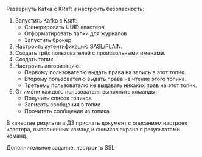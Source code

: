 Развернуть Kafka с KRaft и настроить безопасность:

1. Запустить Kafka с Kraft:
    - Сгенерировать UUID кластера
    - Отформатировать папки для журналов
    - Запустить брокер
2. Настроить аутентификацию SASL/PLAIN. 
3. Создать трёх пользователей с произвольными именами. 
4. Создать топик.
5. Настроить авторизацию.
   - Первому пользователю выдать права на запись в этот топик. 
   - Второму пользователю выдать права на чтение этого топика. 
   - Третьему пользователю не выдавать никаких прав на этот топик.
6. От имени каждого пользователя выполнить команды:
   - Получить список топиков
   - Записать сообщения в топик
   - Прочитать сообщения из топика

В качестве результата ДЗ прислать документ с описанием настроек кластера, выполненных команд и снимков экрана с результатами команд.

Дополнительное задание: настроить SSL